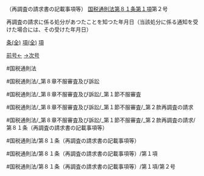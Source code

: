 （再調査の請求書の記載事項等）
[国税通則法第８１条第１項](国税通則法＿＿＿＿＿第８１条第１項)第２号

再調査の請求に係る処分があつたことを知つた年月日（当該処分に係る通知を受けた場合には、その受けた年月日）

[条(全)](国税通則法＿＿＿＿＿第８１条_.md)    [項(全)](国税通則法＿＿＿＿＿第８１条第１項_.md)    [項](国税通則法＿＿＿＿＿第８１条第１項.md)

[前号←](国税通則法＿＿＿＿＿第８１条第１項第１号.md)    [→次号](国税通則法＿＿＿＿＿第８１条第１項第３号.md)

#国税通則法

#国税通則法/_第８章不服審査及び訴訟

#国税通則法/_第８章不服審査及び訴訟/_第１節不服審査

#国税通則法/_第８章不服審査及び訴訟/_第１節不服審査/_第２款再調査の請求

#国税通則法/_第８章不服審査及び訴訟/_第１節不服審査/_第２款再調査の請求/第８１条（再調査の請求書の記載事項等）

#国税通則法/第８１条（再調査の請求書の記載事項等）

#国税通則法/第８１条（再調査の請求書の記載事項等）/第１項

#国税通則法/第８１条（再調査の請求書の記載事項等）/第１項/第２号

